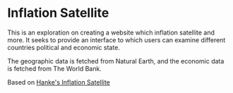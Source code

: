 # Inflation Satellite

This is an exploration on creating a website which inflation satellite and more. It seeks to provide an interface to which users can examine different countries political and economic state.

The geographic data is fetched from Natural Earth, and the economic data is fetched from The World Bank.

Based on [Hanke's Inflation Satellite](https://public.tableau.com/app/profile/prof.steve.h.hanke/viz/HankesInflationSatellite/HankesInflationSatellite)
